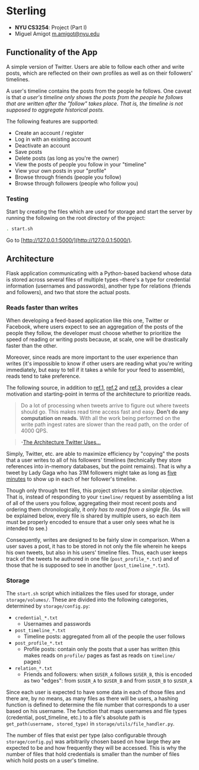 Sterling
========

- **NYU CS3254**: Project (Part I)
- Miguel Amigot [m.amigot@nyu.edu](m.amigot@nyu.edu)

## Functionality of the App
A simple version of Twitter. Users are able to follow each other and write posts, which are reflected on their own profiles as well as on their followers' timelines.

A user's timeline contains the posts from the people he follows. One caveat is that _a user's timeline only shows the posts from the people he follows that are written after the "follow" takes place. That is, the timeline is not supposed to aggregate historical posts._

The following features are supported:
- Create an account / register
- Log in with an existing account
- Deactivate an account
- Save posts
- Delete posts (as long as you're the owner)
- View the posts of people you follow in your "timeline"
- View your own posts in your "profile"
- Browse through friends (people you follow)
- Browse through followers (people who follow you)

### Testing
Start by creating the files which are used for storage and start the server by running the following on the root directory of the project:

```bash
. start.sh
```

Go to [http://127.0.0.1:5000/](http://127.0.0.1:5000/).

## Architecture
Flask application communicating with a Python-based backend whose data is stored across several files of multiple types –there's a type for credential information (usernames and passwords), another type for relations (friends and followers), and two that store the actual posts.

### Reads faster than writes
When developing a feed-based application like this one, Twitter or Facebook,  where users expect to see an aggregation of the posts of the people they follow, the developer must choose whether to prioritize the speed of reading or writing posts because, at scale, one will be drastically faster than the other.

Moreover, since reads are more important to the user experience than writes (it's impossible to know if other users are reading what you're writing immediately, but easy to tell if it takes a while for your feed to assemble), reads tend to take preference.

The following source, in addition to [ref.1](http://www.slideshare.net/nkallen/q-con-3770885/), [ref.2](https://news.ycombinator.com/item?id=6007650) and [ref.3](http://dl.acm.org/citation.cfm?id=1807257), provides a clear motivation and starting-point in terms of the architecture to prioritize reads.

> Do a lot of processing when tweets arrive to figure out where tweets should go. This makes read time access fast and easy. **Don’t do any computation on reads.** With all the work being performed on the write path ingest rates are slower than the read path, on the order of 4000 QPS.

> -[The Architecture Twitter Uses...](http://highscalability.com/blog/2013/7/8/the-architecture-twitter-uses-to-deal-with-150m-active-users.html)

Simply, Twitter, etc. are able to maximize efficiency by "copying" the posts that a user writes to all of his followers' timelines (technically they store references into in-memory databases, but the point remains). That is why a tweet by Lady Gaga who has 31M followers might take as long as [five minutes](http://highscalability.com/blog/2013/7/8/the-architecture-twitter-uses-to-deal-with-150m-active-users.html) to show up in each of her follower's timeline.

Though only through text files, this project strives for a similar objective. That is, instead of responding to your `timeline/` request by assembling a list of all of the users you follow, aggregating their most recent posts and ordering them chronologically, it _only has to read from a single file_. (As will be explained below, every file is shared by multiple users, so each item must be properly encoded to ensure that a user only sees what he is intended to see.)

Consequently, writes are designed to be fairly slow in comparison. When a user saves a post, it has to be stored in not only the file wherein he keeps his own tweets, but also in his users' timeline files. Thus, each user keeps track of the tweets he authored in one file (`post_profile_*.txt`) and of those that he is supposed to see in another (`post_timeline_*.txt`).

### Storage
The `start.sh` script which initializes the files used for storage, under `storage/volumes/`. These are divided into the following categories, determined by `storage/config.py`:
- `credential_*.txt`
  - Usernames and passwords
- `post_timeline_*.txt`
  - Timeline posts: aggregated from all of the people the user follows
- `post_profile_*.txt`
  - Profile posts: contain only the posts that a user has written (this makes reads on `profile/` pages as fast as reads on `timeline/` pages)
- `relation_*.txt`
  - Friends and followers: when `$USER_A` follows `$USER_B`, this is encoded as two "edges": from `$USER_A` to `$USER_B` and from `$USER_B` to `$USER_A`

Since each user is expected to have some data in each of those files and there are, by no means, as many files as there will be users, a hashing function is defined to determine the file number that corresponds to a user based on his username. The function that maps usernames and file types (credential, post_timeline, etc.) to a file's absolute path is `get_path(username, stored_type)` in `storage/utils/file_handler.py`.

The number of files that exist per type (also configurable through `storage/config.py`) was arbitrarily chosen based on how large they are expected to be and how frequently they will be accessed. This is why the number of files that hold credentials is smaller than the number of files which hold posts on a user's timeline.
